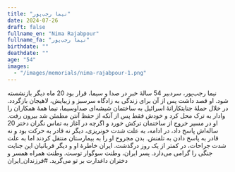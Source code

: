 ```yaml
---
title: "نیما رجب‌پور"
date: 2024-07-26
draft: false
fullname_en: "Nima Rajabpour"
fullname_fa: "نیما رجب‌پور"
birthdate: ""
deathdate: ""
age: "54"
images:
  - "/images/memorials/nima-rajabpour-1.png"
---
```


نیما رجب‌پور، سردبیر 54 سالۀ خبر در صدا و سیما، قرار بود 20 ماه دیگر بازنشسته شود. او قصد داشت پس از آن برای زندگی به زادگاه سرسبز و زیبایش، لاهیجان بازگردد. در خلال حملۀ جنایتکارانۀ اسرائیل به ساختمان شیشه‌ای صداوسیما، نیما همۀ همکاران را وادار به ترک محل کرد و خودش فقط پس از آنکه از حفظ آنتن مطمئن شد بیرون رفت. او در مسیر خروج از ساختمان ترکش خورد و اگرچه در آغاز به تماس نگران دختر 20 ساله‌اش پاسخ داد، در ادامه، به علت شدت خونریزی، دیگر نه قادر به حرکت بود و نه قادر به پاسخ دادن به تلفنش. بدن مجروح او را به بیمارستان منتقل کردند اما به علت شدت جراحات، در کمتر از یک روز درگذشت. ایران خاطرۀ او و دیگر قربانیان این جنایت جنگی را گرامی می‌دارد. پسر ایران، وطنت سوگوار توست. وطنت همراه همسر و دختران داغدارت بر تو می‌گرید. #فرزندان_ایران